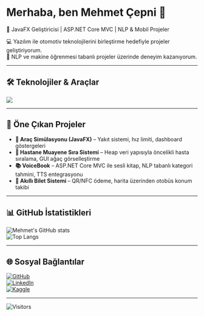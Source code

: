 # Merhaba, ben Mehmet Çepni 👋  

🚗 JavaFX Geliştiricisi | ASP.NET Core MVC | NLP & Mobil Projeler  

💻 Yazılım ile otomotiv teknolojilerini birleştirme hedefiyle projeler geliştiriyorum.  
🤖 NLP ve makine öğrenmesi tabanlı projeler üzerinde deneyim kazanıyorum.  

---

## 🛠️ Teknolojiler & Araçlar
<p align="left">
  <img src="https://skillicons.dev/icons?i=java,cs,python,javascript,react,flutter,dotnet,postgres,mysql,mongodb,git,docker" />
</p>

---

## 🚀 Öne Çıkan Projeler
- **🚗 Araç Simülasyonu (JavaFX)** – Yakıt sistemi, hız limiti, dashboard göstergeleri  
- **🏥 Hastane Muayene Sıra Sistemi** – Heap veri yapısıyla öncelikli hasta sıralama, GUI ağaç görselleştirme  
- **📚 VoiceBook** – ASP.NET Core MVC ile sesli kitap, NLP tabanlı kategori tahmini, TTS entegrasyonu  
- **🎫 Akıllı Bilet Sistemi** – QR/NFC ödeme, harita üzerinden otobüs konum takibi  

---

## 📊 GitHub İstatistikleri
![Mehmet's GitHub stats](https://github-readme-stats.vercel.app/api?username=mehmetcepni&show_icons=true&theme=tokyonight)  
![Top Langs](https://github-readme-stats.vercel.app/api/top-langs/?username=mehmetcepni&layout=compact&theme=tokyonight)  

---

## 🌐 Sosyal Bağlantılar
[![GitHub](https://img.shields.io/badge/GitHub-000?style=for-the-badge&logo=github&logoColor=white)](https://github.com/mehmetcepni)  
[![LinkedIn](https://img.shields.io/badge/LinkedIn-0A66C2?style=for-the-badge&logo=linkedin&logoColor=white)](https://www.linkedin.com/in/mehmet-%C3%A7epni-582582279/)  
[![Kaggle](https://img.shields.io/badge/Kaggle-20BEFF?style=for-the-badge&logo=kaggle&logoColor=white)](https://www.kaggle.com/mehmetepni)  

---

![Visitors](https://komarev.com/ghpvc/?username=mehmetcepni&label=Profil%20Ziyaretleri&color=0e75b6&style=flat)  
